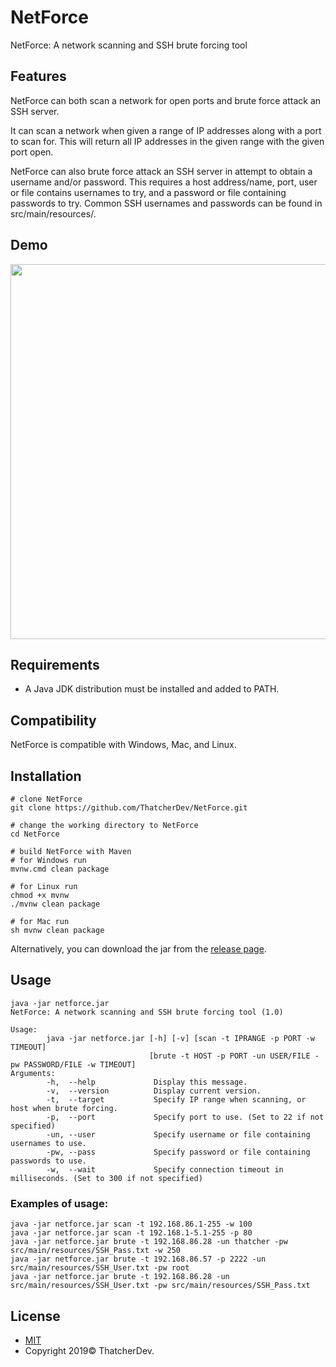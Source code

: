 # NetForce
NetForce: A network scanning and SSH brute forcing tool

## Features
NetForce can both scan a network for open ports and brute force attack an SSH server.

It can scan a network when given a range of IP addresses along with a port to scan for.
This will return all IP addresses in the given range with the given port open.

NetForce can also brute force attack an SSH server in attempt to obtain a username and/or password.
This requires a host address/name, port, user or file contains usernames to try, and a password or file containing passwords to try.
Common SSH usernames and passwords can be found in src/main/resources/.

## Demo
<a href="https://asciinema.org/a/272184" target="_blank"><img src="https://asciinema.org/a/272184.svg" width="600"/></a>

## Requirements
- A Java JDK distribution must be installed and added to PATH.

## Compatibility
NetForce is compatible with Windows, Mac, and Linux.

## Installation
```
# clone NetForce
git clone https://github.com/ThatcherDev/NetForce.git

# change the working directory to NetForce
cd NetForce

# build NetForce with Maven
# for Windows run
mvnw.cmd clean package

# for Linux run
chmod +x mvnw
./mvnw clean package

# for Mac run
sh mvnw clean package
```

Alternatively, you can download the jar from the [release page](https://github.com/ThatcherDev/NetForce/releases).

## Usage
```
java -jar netforce.jar
NetForce: A network scanning and SSH brute forcing tool (1.0)

Usage:
        java -jar netforce.jar [-h] [-v] [scan -t IPRANGE -p PORT -w TIMEOUT]
                               [brute -t HOST -p PORT -un USER/FILE -pw PASSWORD/FILE -w TIMEOUT]
Arguments:
        -h,  --help             Display this message.
        -v,  --version          Display current version.
        -t,  --target           Specify IP range when scanning, or host when brute forcing.
        -p,  --port             Specify port to use. (Set to 22 if not specified)
        -un, --user             Specify username or file containing usernames to use.
        -pw, --pass             Specify password or file containing passwords to use.
        -w,  --wait             Specify connection timeout in milliseconds. (Set to 300 if not specified)
```
### Examples of usage:
```
java -jar netforce.jar scan -t 192.168.86.1-255 -w 100
java -jar netforce.jar scan -t 192.168.1-5.1-255 -p 80
java -jar netforce.jar brute -t 192.168.86.28 -un thatcher -pw src/main/resources/SSH_Pass.txt -w 250
java -jar netforce.jar brute -t 192.168.86.57 -p 2222 -un src/main/resources/SSH_User.txt -pw root
java -jar netforce.jar brute -t 192.168.86.28 -un src/main/resources/SSH_User.txt -pw src/main/resources/SSH_Pass.txt
```

## License
- [MIT](https://choosealicense.com/licenses/mit/)
- Copyright 2019© ThatcherDev.

